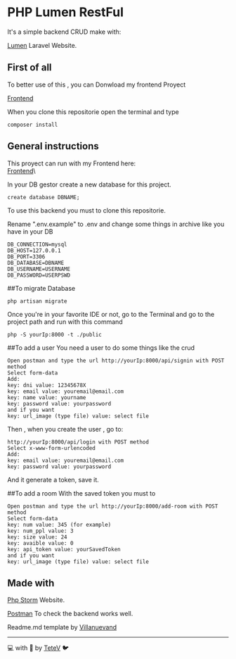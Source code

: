 # PHP Lumen RestFul
It's a simple backend CRUD make with:

[Lumen](https://lumen.laravel.com/) Laravel Website.


## First of all
To better use of this , you can Donwload my frontend Proyect

[Frontend](https://github.com/TeteV/AuthKotlin)

When you clone this repositorie open the terminal and type
```
composer install
```

## General instructions
This proyect can run with my Frontend here:\
[Frontend](https://github.com/TeteV/AuthKotlin)\

In your DB gestor create a new database for this project.
```
create database DBNAME;
```

To use this backend you must to clone this repositorie.

Rename ".env.example" to .env and change some things in archive like you have in your DB 
```
DB_CONNECTION=mysql
DB_HOST=127.0.0.1
DB_PORT=3306
DB_DATABASE=DBNAME
DB_USERNAME=USERNAME
DB_PASSWORD=USERPSWD
```
##To migrate Database
```
php artisan migrate
```

Once you're in your favorite IDE or not, go to the Terminal and go to the project path
and run with this command
```
php -S yourIp:8000 -t ./public
```

##To add a user
You need a user to do some things like the crud
```
Open postman and type the url http://yourIp:8000/api/signin with POST method
Select form-data
Add: 
key: dni value: 12345678X
key: email value: youremail@email.com
key: name value: yourname
key: password value: yourpassword
and if you want
key: url_image (type file) value: select file
```
Then , when you create the user , go to:
```
http://yourIp:8000/api/login with POST method
Select x-www-form-urlencoded
Add: 
key: email value: youremail@email.com
key: password value: yourpassword
```
And it generate a token, save it.

##To add a room
With the saved token you must to
```
Open postman and type the url http://yourIp:8000/add-room with POST method
Select form-data
key: num value: 345 (for example)
key: num_ppl value: 3
key: size value: 24
key: avaible value: 0
key: api_token value: yourSavedToken
and if you want
key: url_image (type file) value: select file
```




## Made with
[Php Storm](https://www.jetbrains.com/es-es/phpstorm/) Website.

[Postman](https://www.postman.com/) To check the backend works well.

Readme.md template by [Villanuevand](https://gist.github.com/Villanuevand/6386899f70346d4580c723232524d35a)

---
💻 with 💜 by [TeteV](https://github.com/TeteV) 🐦

